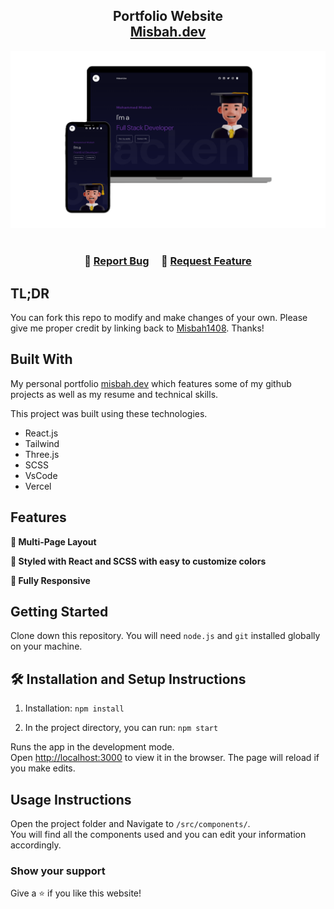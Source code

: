 <h2 align="center">
  Portfolio Website<br/>
  <a href="https://misbah-portfolio-nine.vercel.app/" target="_blank">Misbah.dev</a>
</h2>
<div align="center">
  <img alt="Demo" src="./Tumbnail.png" />
</div>

<br/>

<h3 align="center">
    🔹
    <a href="https://github.com/misbah1408/misbah.portfolio/issues">Report Bug</a> &nbsp; &nbsp;
    🔹
    <a href="https://github.com/misbah1408/misbah.portfolio/issues">Request Feature</a>
</h3>

## TL;DR

You can fork this repo to modify and make changes of your own. Please give me proper credit by linking back to [Misbah1408](https://github.com/misbah1408/misbah.portfolio). Thanks!

## Built With

My personal portfolio <a href="https://misbah-portfolio-nine.vercel.app/" target="_blank">misbah.dev</a> which features some of my github projects as well as my resume and technical skills.<br/>

This project was built using these technologies.

- React.js
- Tailwind
- Three.js
- SCSS
- VsCode
- Vercel

## Features

**📖 Multi-Page Layout**

**🎨 Styled with React and SCSS with easy to customize colors**

**📱 Fully Responsive**

## Getting Started

Clone down this repository. You will need `node.js` and `git` installed globally on your machine.

## 🛠 Installation and Setup Instructions

1. Installation: `npm install`

2. In the project directory, you can run: `npm start`

Runs the app in the development mode.\
Open [http://localhost:3000](http://localhost:3000) to view it in the browser.
The page will reload if you make edits.

## Usage Instructions

Open the project folder and Navigate to `/src/components/`. <br/>
You will find all the components used and you can edit your information accordingly.

### Show your support

Give a ⭐ if you like this website!